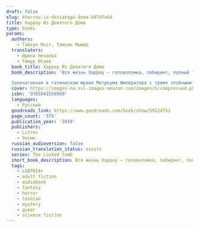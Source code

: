 ```yaml
---
draft: false
slug: kharrou-iz-deviatogo-doma-b07dfa6d
title: Харроу Из Девятого Дома
type: books
params:
  authors:
    - Tamsyn Muir, Тэмсин Мьюир
  translators:
    - Ирина Нечаева
    - Тимур Исаев
  book_title: Харроу Из Девятого Дома
  book_description: 'Вся жизнь Харроу — головоломка, лабиринт, полный тайн, убийств и лжи. Она — последний некромант Девятого дома, была призвана Императором, чтобы вести войну, в которой не победить. Вместе с ненавистной соперницей Харроу должна стать ангелом нежити — но здоровье подводит ее, меч вызывает тошноту, и даже разум угрожает предать.

  Запечатанная в готическом мраке Митреума Императора с тремя злобными наставниками, преследуемая безумным призраком убитой планеты, Харроу должна ответить на два вопроса: пытается ли кто-то ее убить? И, если им это удастся, станет ли вселенная лучше?'
  cover: https://images-na.ssl-images-amazon.com/images/S/compressed.photo.goodreads.com/books/1633080101i/59124751.jpg
  isbn: '9785041556969'
  languages:
    - Русский
  goodreads_link: https://www.goodreads.com/book/show/59124751
  page_count: '576'
  publication_year: '2019'
  publishers:
    - Litres
    - Эксмо
  russian_audioversion: false
  russian_translation_status: exists
  series: The Locked Tomb
  short_book_description: Вся жизнь Харроу — головоломка, лабиринт, полный тайн, убийств и лжи. Она — последний некромант Девятого дома, была призвана Императором, чтобы вести войну, в которой не победить.
  tags:
    - LGBTQIA+
    - adult fiction
    - audiobook
    - fantasy
    - horror
    - lesbian
    - mystery
    - queer
    - science fiction
---
```


